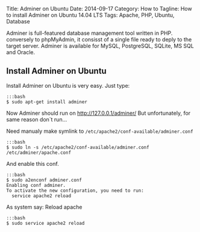 Title: Adminer on Ubuntu
Date: 2014-09-17
Category: How to
Tagline: How to install Adminer on Ubuntu 14.04 LTS
Tags: Apache, PHP, Ubuntu, Database

<!-- PELICAN_BEGIN_SUMMARY -->
Adminer is full-featured database management tool written in PHP. conversely to
phpMyAdmin, it consisst of a single file ready to deply to the target server.
Adminer is available for MySQL, PostgreSQL, SQLite, MS SQL and Oracle.
<!-- PELICAN_END_SUMMARY -->

## Install Adminer on Ubuntu

Install Adminer on Ubuntu is very easy. Just type:

	:::bash
	$ sudo apt-get install adminer

Now Adminer should run on http://127.0.0.1/adminer/
But unfortunately, for same reason don`t run...

Need manualy make symlink to `/etc/apache2/conf-available/adminer.conf`

	:::bash
	$ sudo ln -s /etc/apache2/conf-available/adminer.conf /etc/adminer/apache.conf

And enable this conf.

	:::bash
	$ sudo a2enconf adminer.conf 
	Enabling conf adminer.
	To activate the new configuration, you need to run:
	  service apache2 reload

As system say: Reload apache

	:::bash
	$ sudo service apache2 reload
